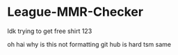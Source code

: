 # League-MMR-Checker
Idk trying to get free shirt
123

oh hai why is this not formatting
git hub is hard tsm
same
